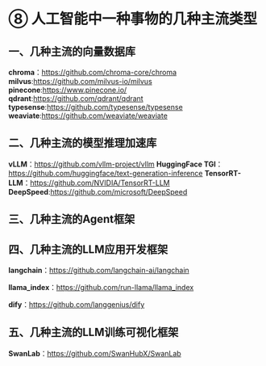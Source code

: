 # ⑧ 人工智能中一种事物的几种主流类型

## 一、几种主流的向量数据库

**chroma**：https://github.com/chroma-core/chroma
**milvus**:https://github.com/milvus-io/milvus
**pinecone**:https://www.pinecone.io/
**qdrant**:https://github.com/qdrant/qdrant
**typesense**:https://github.com/typesense/typesense
**weaviate**:https://github.com/weaviate/weaviate

## 二、几种主流的模型推理加速库

**vLLM**：https://github.com/vllm-project/vllm
**HuggingFace TGI**：https://github.com/huggingface/text-generation-inference
**TensorRT-LLM**：https://github.com/NVIDIA/TensorRT-LLM
**DeepSpeed**:https://github.com/microsoft/DeepSpeed

## 三、几种主流的Agent框架

## 四、几种主流的LLM应用开发框架

**langchain**：https://github.com/langchain-ai/langchain

**llama_index**：https://github.com/run-llama/llama_index

**dify**：https://github.com/langgenius/dify

## 五、几种主流的LLM训练可视化框架

**SwanLab**：https://github.com/SwanHubX/SwanLab
